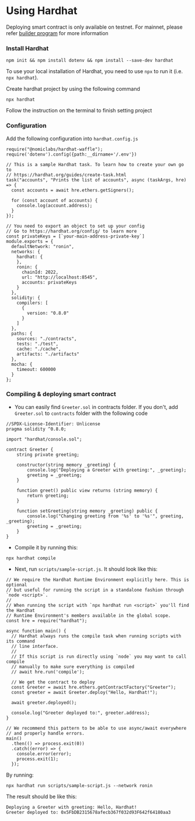 # Using Hardhat

Deploying smart contract is only available on testnet. For mainnet, please refer [builder program](https://axie.substack.com/p/axie-infinity-builders-program) for more information

### Install Hardhat

```
npm init && npm install dotenv && npm install --save-dev hardhat
```

To use your local installation of Hardhat, you need to use `npx` to run it (i.e. `npx hardhat`).

Create hardhat project by using the following command

```
npx hardhat
```

Follow the instruction on the terminal to finish setting project

### Configuration

Add the following configuration into `hardhat.config.js`

```
require("@nomiclabs/hardhat-waffle");
require('dotenv').config({path:__dirname+'/.env'})

// This is a sample Hardhat task. To learn how to create your own go to
// https://hardhat.org/guides/create-task.html
task("accounts", "Prints the list of accounts", async (taskArgs, hre) => {
  const accounts = await hre.ethers.getSigners();

  for (const account of accounts) {
    console.log(account.address);
  }
});

// You need to export an object to set up your config
// Go to https://hardhat.org/config/ to learn more
const privateKeys = [`your-main-address-private-key`]
module.exports = {
  defaultNetwork: "ronin",
  networks: {
    hardhat: {
    },
    ronin: {
      chainId: 2022,
      url: "http://localhost:8545",
      accounts: privateKeys
    }
  },
  solidity: {
    compilers: [
      {
        version: "0.8.0"
      }
    ]
  },
  paths: {
    sources: "./contracts",
    tests: "./test",
    cache: "./cache",
    artifacts: "./artifacts"
  },
  mocha: {
    timeout: 600000
  }
};
```

### Compiling & deploying smart contract

* You can easily find `Greeter.sol` in contracts folder. If you don't, add `Greeter.sol` to `contracts` folder with the following code

```
//SPDX-License-Identifier: Unlicense
pragma solidity ^0.8.0;

import "hardhat/console.sol";

contract Greeter {
    string private greeting;

    constructor(string memory _greeting) {
        console.log("Deploying a Greeter with greeting:", _greeting);
        greeting = _greeting;
    }

    function greet() public view returns (string memory) {
        return greeting;
    }

    function setGreeting(string memory _greeting) public {
        console.log("Changing greeting from '%s' to '%s'", greeting, _greeting);
        greeting = _greeting;
    }
}
```

* Compile it by running this:

```
npx hardhat compile
```

* Next, run `scripts/sample-script.js`. It should look like this:

```
// We require the Hardhat Runtime Environment explicitly here. This is optional
// but useful for running the script in a standalone fashion through `node <script>`.
//
// When running the script with `npx hardhat run <script>` you'll find the Hardhat
// Runtime Environment's members available in the global scope.
const hre = require("hardhat");

async function main() {
  // Hardhat always runs the compile task when running scripts with its command
  // line interface.
  //
  // If this script is run directly using `node` you may want to call compile
  // manually to make sure everything is compiled
  // await hre.run('compile');

  // We get the contract to deploy
  const Greeter = await hre.ethers.getContractFactory("Greeter");
  const greeter = await Greeter.deploy("Hello, Hardhat!");

  await greeter.deployed();

  console.log("Greeter deployed to:", greeter.address);
}

// We recommend this pattern to be able to use async/await everywhere
// and properly handle errors.
main()
  .then(() => process.exit(0))
  .catch((error) => {
    console.error(error);
    process.exit(1);
  });
```

By running:

```
npx hardhat run scripts/sample-script.js --network ronin
```

The result should be like this:

```
Deploying a Greeter with greeting: Hello, Hardhat!
Greeter deployed to: 0x5FbDB2315678afecb367f032d93F642f64180aa3
```
